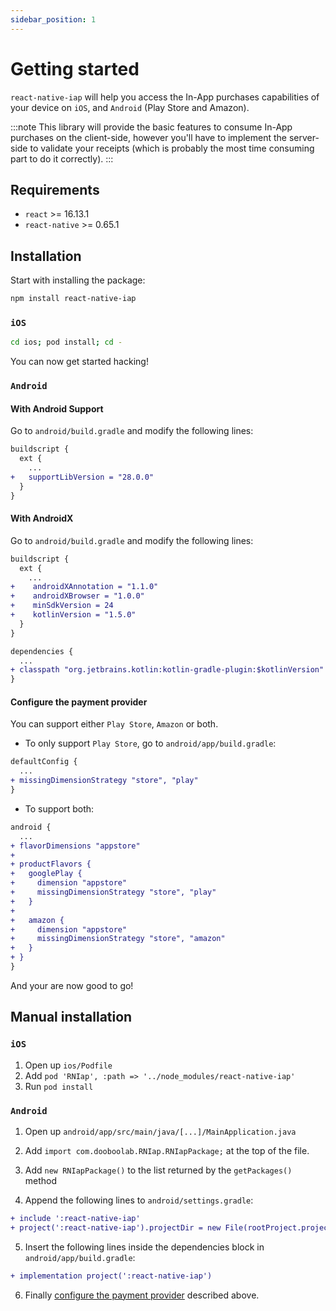 ```yaml
---
sidebar_position: 1
---
```


# Getting started

`react-native-iap` will help you access the In-App purchases capabilities of your device on `iOS`, and `Android` (Play Store and Amazon).

:::note
This library will provide the basic features to consume In-App purchases on the client-side, however you'll have to implement the server-side to validate your receipts (which is probably the most time consuming part to do it correctly).
:::

## Requirements

- `react` >= 16.13.1
- `react-native` >= 0.65.1

## Installation

Start with installing the package:

```bash npm2yarn
npm install react-native-iap
```

### `iOS`

```bash
cd ios; pod install; cd -
```

You can now get started hacking!

### `Android`

#### With Android Support

Go to `android/build.gradle` and modify the following lines:

```diff
buildscript {
  ext {
    ...
+   supportLibVersion = "28.0.0"
  }
}
```

#### With AndroidX

Go to `android/build.gradle` and modify the following lines:

```diff
buildscript {
  ext {
    ...
+    androidXAnnotation = "1.1.0"
+    androidXBrowser = "1.0.0"
+    minSdkVersion = 24
+    kotlinVersion = "1.5.0"
  }
}

dependencies {
  ...
+ classpath "org.jetbrains.kotlin:kotlin-gradle-plugin:$kotlinVersion"
}
```

#### Configure the payment provider

You can support either `Play Store`, `Amazon` or both.

- To only support `Play Store`, go to `android/app/build.gradle`:

```diff
defaultConfig {
  ...
+ missingDimensionStrategy "store", "play"
}
```

- To support both:

```diff
android {
  ...
+ flavorDimensions "appstore"
+
+ productFlavors {
+   googlePlay {
+     dimension "appstore"
+     missingDimensionStrategy "store", "play"
+   }
+
+   amazon {
+     dimension "appstore"
+     missingDimensionStrategy "store", "amazon"
+   }
+ }
}
```

And your are now good to go!

## Manual installation

### `iOS`

1. Open up `ios/Podfile`
2. Add `pod 'RNIap', :path => '../node_modules/react-native-iap'`
3. Run `pod install`

### `Android`

1. Open up `android/app/src/main/java/[...]/MainApplication.java`
2. Add `import com.dooboolab.RNIap.RNIapPackage;` at the top of the file.
3. Add `new RNIapPackage()` to the list returned by the `getPackages()` method

4. Append the following lines to `android/settings.gradle`:

```diff
+ include ':react-native-iap'
+ project(':react-native-iap').projectDir = new File(rootProject.projectDir, '../node_modules/react-native-iap/android')
```

5. Insert the following lines inside the dependencies block in `android/app/build.gradle`:

```diff
+ implementation project(':react-native-iap')
```

6. Finally [configure the payment provider](#configure-the-payment-provider) described above.

